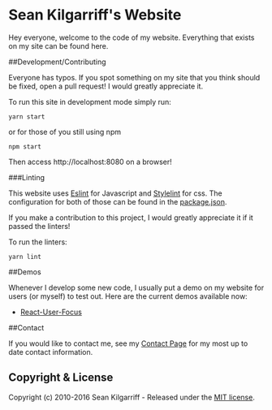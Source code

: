 # Sean Kilgarriff's Website

Hey everyone, welcome to the code of my website. Everything that exists on my site can be found here.
<!-- Once I write that article about why I open source include it into here. -->

##Development/Contributing
<!-- Put in here the pipeline, and the various linters that I use. -->

Everyone has typos. If you spot something on my site that you think should be fixed, open a pull request! I would greatly appreciate it.

To run this site in development mode simply run:

```
yarn start
```

or for those of you still using npm

```
npm start
```

Then access http://localhost:8080 on a browser!

###Linting

This website uses [Eslint](http://eslint.org/) for Javascript and [Stylelint](https://github.com/stylelint/stylelint) for css.
The configuration for both of those can be found in the [package.json](/package.json).

If you make a contribution to this project, I would greatly appreciate it if it passed the linters!

To run the linters:

```
yarn lint
```



##Demos

Whenever I develop some new code, I usually put a demo on my website for users (or myself) to test out. Here are the current demos available now:

* [React-User-Focus](https://seankilgarriff.com/ReactUserFocusDemo)

##Contact

If you would like to contact me, see my [Contact Page](https://seankilgarriff.com/Contact) for my most up to date contact information.


## Copyright & License

Copyright (c) 2010-2016 Sean Kilgarriff - Released under the [MIT license](/LICENSE.md).
